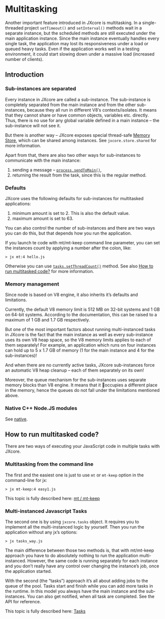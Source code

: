 # Multitasking

Another important feature introduced in JXcore is multitasking.
In a single-threaded project `setTimeout()` and `setInterval()` methods wait in a separate instance,
but the scheduled methods are still executed under the main application instance.
Since the main instance eventually handles every single task, the application may lost its responsiveness under a load or queued heavy tasks.
Even if the application works well in a testing environment, it could start slowing down under a massive load (increased number of clients).

## Introduction

### Sub-instances are separated

Every instance in JXcore are called a sub-instance. The sub-instance is completely separated from the main instance and from the other sub-instances,
because they all run in different V8′s contexts/isolates. It means that they cannot share or have common objects, variables etc. directly.
Thus, there is no use for any global variable defined in a main instance – the sub-instance will not see it.

But there is another way – JXcore exposes special thread-safe [Memory Store](jxcore-store.markdown), which can be shared among instances. See `jxcore.store.shared` for more information.

Apart from that, there are also two other ways for sub-instances to communicate with the main instance:

1. sending a message – [`process.sendToMain()`](jxcore-process.markdown#jxcore_process_process_sendtomain_param),
2. returning the result from the task, since this is the regular method.

### Defaults

JXcore uses the following defaults for sub-instances for multitasked applications:

1. minimum amount is set to 2. This is also the default value.
2. maximum amount is set to 63.

You can also control the number of sub-instances and there are two ways you can do this, but that depends how you run the application.

If you launch te code with mt/mt-keep command line parameter, you can set the instances count by applying a number after the colon, like:

    > jx mt:4 hello.js

Otherwise you can use [`tasks.setThreadCount()`](jxcore-tasks.markdown#jxcore_tasks_tasks_setthreadcount_value) method.
See also [How to run multitasked code?](jxcore-feature-multitasking.markdown#jxcore_feature_multitasking_how_to_run_multitasked_code) for more information.

### Memory management

Since node is based on V8 engine, it also inherits it’s defaults and limitations.

Currently, the default V8 memory limit is 512 MB on 32-bit systems and 1 GB on 64-bit systems.
According to the documentation, this can be raised to a maximum of 1 GB and 1.7 GB respectively.

But one of the most important factors about running multi-instanced tasks in JXcore is the fact that the main instance
as well as every sub-instance uses its own V8 heap space, so the V8 memory limits applies to each of them separately!
For example, an application which runs on four instances can hold up to 5 x 1.7 GB of memory (1 for the main instance and 4 for the sub-instances)!

And when there are no currently active tasks, JXcore sub-instances force an automatic V8 heap cleanup – each of them separately on its own!

Moreover, the queue mechanism for the sub-instances uses separate memory blocks than V8 engine.
It means that it occupies a different place in the memory, hence the queues do not fall under the limitations mentioned above.

### Native C++ Node.JS modules

See [native](https://github.com/jxcore/jxcore/tree/master/doc/native).

## How to run multitasked code?

There are two ways of executing your JavaScript code in multiple tasks with JXcore.

### Multitasking from the command line

The first and the easiest one is just to use `mt` or `mt-keep` option in the command-line for jx:

    > jx mt-keep:4 easy1.js

This topic is fully described here: [mt / mt-keep](jxcore-command-mt.markdown)

### Multi-instanced Javascript Tasks

The second one is by using `jxcore.tasks` object. It requires you to implement all the multi-instanced logic by yourself.
Then you run the application without any jx’s options:

    > jx tasks_way.js

The main difference between those two methods is, that with mt/mt-keep approach you have to do absolutely nothing
to run the application multi-instanced. However, the same code is running separately for each instance
and you don’t really have any control over changing the instance’s job, once the application started.

With the second (the “tasks”) approach it’s all about adding jobs to the queue of the pool.
Tasks start and finish while you can add more tasks in the runtime.
In this model you always have the main instance and the sub-instances.
You can also get notified, when all task are completed.
See the API for reference.

This topic is fully described here: [Tasks](jxcore-tasks.markdown)
